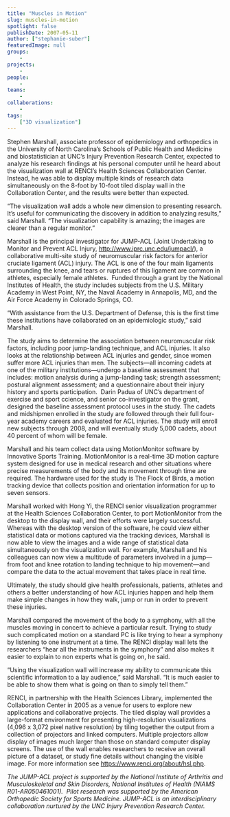 ```yaml
---
title: "Muscles in Motion"
slug: muscles-in-motion
spotlight: false
publishDate: 2007-05-11
author: ["stephanie-suber"]
featuredImage: null
groups:
    - 
projects:
    - 
people:
    - 
teams: 
    - 
collaborations:
    - 
tags:
    ["3D visualization"]
---
```

Stephen Marshall, associate professor of epidemiology and orthopedics in the University of North Carolina’s Schools of Public Health and Medicine and biostatistician at UNC’s Injury Prevention Research Center, expected to analyze his research findings at his personal computer until he heard about the visualization wall at RENCI’s Health Sciences Collaboration Center.<!--more-->
Instead, he was able to display multiple kinds of research data simultaneously on the 8-foot by 10-foot tiled display wall in the Collaboration Center, and the results were better than expected.

“The visualization wall adds a whole new dimension to presenting research.  It’s useful for communicating the discovery in addition to analyzing results,” said Marshall. “The visualization capability is amazing; the images are clearer than a regular monitor.”

Marshall is the principal investigator for JUMP-ACL (Joint Undertaking to Monitor and Prevent ACL Injury, http://www.iprc.unc.edu/jumpacl/), a collaborative multi-site study of neuromuscular risk factors for anterior cruciate ligament (ACL) injury. The ACL is one of the four main ligaments surrounding the knee, and tears or ruptures of this ligament are common in athletes, especially female athletes.  Funded through a grant by the National Institutes of Health, the study includes subjects from the U.S. Military Academy in West Point, NY, the Naval Academy in Annapolis, MD, and the Air Force Academy in Colorado Springs, CO.

“With assistance from the U.S. Department of Defense, this is the first time these institutions have collaborated on an epidemiologic study,” said Marshall.

The study aims to determine the association between neuromuscular risk factors, including poor jump-landing technique, and ACL injuries. It also looks at the relationship between ACL injuries and gender, since women suffer more ACL injuries than men. The subjects—all incoming cadets at one of the military institutions—undergo a baseline assessment that includes: motion analysis during a jump-landing task; strength assessment; postural alignment assessment; and a questionnaire about their injury history and sports participation.  Darin Padua of UNC’s department of exercise and sport ccience, and senior co-investigator on the grant, designed the baseline assessment protocol uses in the study.
The cadets and midshipmen enrolled in the study are followed through their full four-year academy careers and evaluated for ACL injuries. The study will enroll new subjects through 2008, and will eventually study 5,000 cadets, about 40 percent of whom will be female.

Marshall and his team collect data using MotionMonitor software by Innovative Sports Training. MotionMonitor is a real-time 3D motion capture system designed for use in medical research and other situations where precise measurements of the body and its movement through time are required. The hardware used for the study is The Flock of Birds, a motion tracking device that collects position and orientation
information for up to seven sensors.

Marshall worked with Hong Yi, the RENCI senior visualization programmer at the Health Sciences Collaboration Center, to port MotionMonitor from the desktop to the display wall, and their efforts were largely successful. Whereas with the desktop version of the software, he could view either statistical data or motions captured via the tracking devices, Marshall is now able to view the images and a wide range of statistical data simultaneously on the visualization wall. For example, Marshall and his colleagues can now view a multitude of parameters involved in a jump—from foot and knee rotation to landing technique to hip movement—and compare the data to the actual movement that takes place in real time.

Ultimately, the study should give health professionals, patients, athletes and others a better understanding of how ACL injuries happen and help them make simple changes in how they walk, jump or run in order to prevent these injuries.

Marshall compared the movement of the body to a symphony, with all the muscles moving in concert to achieve a particular result. Trying to study such complicated motion on a standard PC is like trying to hear a symphony by listening to one instrument at a time. The RENCI display wall lets the researchers “hear all the instruments in the symphony” and also makes it easier to explain to non experts what is going on, he said.

“Using the visualization wall will increase my ability to communicate this scientific information to a lay audience,” said Marshall. “It is much easier to be able to show them what is going on than to simply tell them.”

RENCI, in partnership with the Health Sciences Library, implemented the Collaboration Center in 2005 as a venue for users to explore new applications and collaborative projects. The tiled display wall provides a large-format environment for presenting high-resolution visualizations (4,096 x 3,072 pixel native resolution) by tiling together the output from a collection of projectors and linked computers. Multiple projectors allow display of images much larger than those on standard computer display screens. The use of the wall enables researchers to receive an overall picture of a dataset, or study fine details without changing the visible image. For more information see https://www.renci.org/about/hsl.php.

<em>The JUMP-ACL project is supported by the National Institute of Arthritis and Musculoskeletal and Skin Disorders, National Institutes of Health (NIAMS R01-AR050461001).  Pilot research was supported by the American Orthopedic Society for Sports Medicine. JUMP-ACL is an interdisciplinary collaboration nurtured by the UNC Injury Prevention Research Center.</em>

